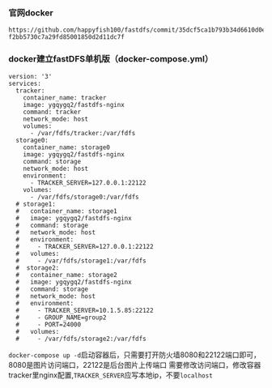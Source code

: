 ### 官网docker
```
https://github.com/happyfish100/fastdfs/commit/35dcf5ca1b793b34d6610d0e7b7d941651f231fb#diff-f2bb5730c7a29fd85001850d2d11dc7f
```

### docker建立fastDFS单机版（docker-compose.yml）

```
version: '3'
services:
  tracker:
    container_name: tracker
    image: ygqygq2/fastdfs-nginx
    command: tracker
    network_mode: host
    volumes:   
      - /var/fdfs/tracker:/var/fdfs    
  storage0:
    container_name: storage0
    image: ygqygq2/fastdfs-nginx
    command: storage
    network_mode: host  
    environment:
      - TRACKER_SERVER=127.0.0.1:22122
    volumes: 
      - /var/fdfs/storage0:/var/fdfs
  # storage1:
  #   container_name: storage1
  #   image: ygqygq2/fastdfs-nginx
  #   command: storage
  #   network_mode: host  
  #   environment:
  #     - TRACKER_SERVER=127.0.0.1:22122
  #   volumes: 
  #     - /var/fdfs/storage1:/var/fdfs
  #  storage2:
  #   container_name: storage2
  #   image: ygqygq2/fastdfs-nginx
  #   command: storage
  #   network_mode: host  
  #   environment:
  #     - TRACKER_SERVER=10.1.5.85:22122
  #     - GROUP_NAME=group2
  #     - PORT=24000
  #   volumes: 
  #     - /var/fdfs/storage2:/var/fdfs         
```
`docker-compose up -d`启动容器后，只需要打开防火墙8080和22122端口即可，8080是图片访问端口，22122是后台图片上传端口
需要修改访问端口，修改容器tracker里nginx配置,`TRACKER_SERVER`应写本地ip，不要`localhost`

